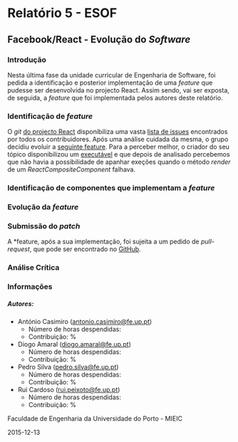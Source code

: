 # Relatório 5 - ESOF
## Facebook/React - Evolução do *Software*

### <a name="introducao"></a>Introdução

Nesta última fase da unidade curricular de Engenharia de Software, foi pedida a identificação e posterior implementação de uma *feature* que pudesse ser desenvolvida no projecto React. Assim sendo, vai ser exposta, de seguida, a *feature* que foi implementada pelos autores deste relatório. 

### <a name="feature"></a>Identificação de *feature*

O *git* [do projecto React](https://github.com/facebook/react) disponibiliza uma vasta [lista de issues](https://github.com/facebook/react/issues) encontrados por todos os contribuidores. Após uma análise cuidada da mesma, o grupo decidiu evoluir a [seguinte feature](https://github.com/facebook/react/issues/5549). Para a perceber melhor, o criador do seu tópico disponibilizou um [executável](http://jsbin.com/mifedepada/edit?js,console,output) e que depois de analisado percebemos que não havia a possibilidade de apanhar exeções quando o método *render* de um *ReactCompositeComponent* falhava.


### <a name="componentes"></a>Identificação de componentes que implementam a *feature*



### <a name="evolução"></a>Evolução da *feature*


### <a name="submissao"></a>Submissão do *patch*

A *feature, após a sua implementação, foi sujeita a um pedido de *pull-request*, que pode ser encontrado no [GitHub](https://github.com/facebook/react/pull/5615).

### <a name="analise"></a>Análise Crítica




### <a name="info"></a>Informações




##### Autores:

* António Casimiro (antonio.casimiro@fe.up.pt)
	* Número de horas despendidas: 
	* Contribuição: %
* Diogo Amaral (diogo.amaral@fe.up.pt)
	* Número de horas despendidas: 
	* Contribuição: %
* Pedro Silva (pedro.silva@fe.up.pt)
	* Número de horas despendidas: 
	* Contribuição: %
* Rui Cardoso (rui.peixoto@fe.up.pt)
	* Número de horas despendidas: 
	* Contribuição: %

Faculdade de Engenharia da Universidade do Porto - MIEIC

2015-12-13
